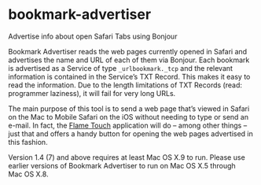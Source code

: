 # bookmark-advertiser
Advertise info about open Safari Tabs using Bonjour

Bookmark Advertiser reads the web pages currently opened in Safari and advertises the name and URL of each of them via Bonjour. Each bookmark is advertised as a Service of type `_urlbookmark._tcp` and the relevant information is contained in the Service’s TXT Record. This makes it easy to read the information. Due to the length limitations of TXT Records (read: programmer laziness), it will fail for very long URLs.

The main purpose of this tool is to send a web page that’s viewed in Safari on the Mac to Mobile Safari on the iOS without needing to type or send an e-mail. In fact, the [Flame Touch](https://github.com/tominsam/flametouch) application will do – among other things – just that and offers a handy button for opening the web pages advertised in this fashion.


Version 1.4 (7) and above requires at least Mac OS X.9 to run.
Please use earlier versions of Bookmark Advertiser to run on Mac OS X.5 through Mac OS X.8.
